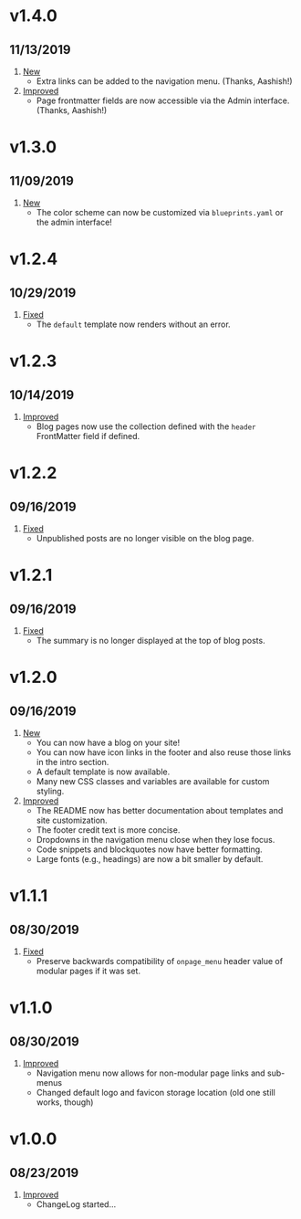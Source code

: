 # v1.4.0
##  11/13/2019

1. [New](#new)
    * Extra links can be added to the navigation menu. (Thanks, Aashish!)
1. [Improved](#improved)
    * Page frontmatter fields are now accessible via the Admin interface. (Thanks, Aashish!)

# v1.3.0
##  11/09/2019

1. [New](#new)
    * The color scheme can now be customized via `blueprints.yaml` or the admin interface!

# v1.2.4
##  10/29/2019

1. [Fixed](#bugfix)
    * The `default` template now renders without an error.

# v1.2.3
##  10/14/2019

1. [Improved](#improved)
    * Blog pages now use the collection defined with the `header` FrontMatter field if defined.

# v1.2.2
##  09/16/2019

1. [Fixed](#bugfix)
    * Unpublished posts are no longer visible on the blog page.

# v1.2.1
##  09/16/2019

1. [Fixed](#bugfix)
    * The summary is no longer displayed at the top of blog posts.

# v1.2.0
##  09/16/2019

1. [New](#new)
    * You can now have a blog on your site!
    * You can now have icon links in the footer and also reuse those links in the intro section.
    * A default template is now available.
    * Many new CSS classes and variables are available for custom styling.
1. [Improved](#improved)
    * The README now has better documentation about templates and site customization.
    * The footer credit text is more concise.
    * Dropdowns in the navigation menu close when they lose focus.
    * Code snippets and blockquotes now have better formatting.
    * Large fonts (e.g., headings) are now a bit smaller by default.

# v1.1.1
##  08/30/2019

1. [Fixed](#bugfix)
    * Preserve backwards compatibility of `onpage_menu` header value of modular pages if it was set.

# v1.1.0
##  08/30/2019

1. [Improved](#improved)
    * Navigation menu now allows for non-modular page links and sub-menus
    * Changed default logo and favicon storage location (old one still works, though)

# v1.0.0
##  08/23/2019

1. [Improved](#new)
    * ChangeLog started...
